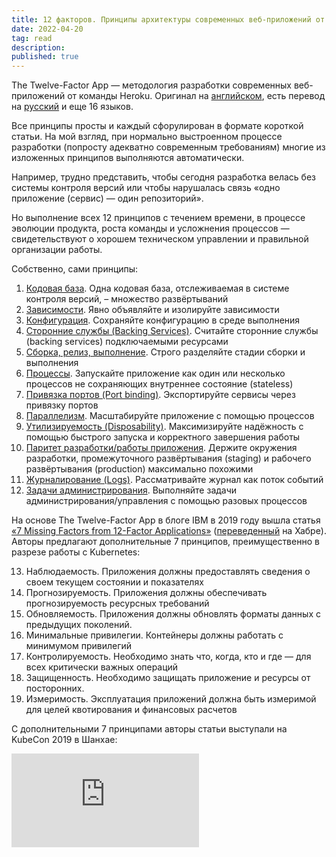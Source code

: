 ```yaml
---
title: 12 факторов. Принципы архитектуры современных веб-приложений от Heroku
date: 2022-04-20
tag: read
description:
published: true
---
```


The Twelve-Factor App — методология разработки современных веб-приложений от команды Heroku. Оригинал на [английском](https://12factor.net), есть перевод на [русский](https://12factor.net/ru/) и еще 16 языков.

Все принципы просты и каждый сфорулирован в формате короткой статьи. На мой взгляд, при нормально выстроенном процессе разработки (попросту адекватно современным требованиям) многие из изложенных принципов выполняются автоматически.

Например, трудно представить, чтобы сегодня разработка велась без системы контроля версий или чтобы нарушалась связь «одно приложение (сервис) — один репозиторий».

Но выполнение всех 12 принципов с течением времени, в процессе эволюции продукта, роста команды и усложнения процессов — свидетельствуют о хорошем техническом управлении и правильной организации работы.

Собственно, сами принципы:

1. [Кодовая база](https://12factor.net/ru/codebase). Одна кодовая база, отслеживаемая в системе контроля версий, – множество развёртываний
1. [Зависимости](https://12factor.net/ru/dependencies). Явно объявляйте и изолируйте зависимости
1. [Конфигурация](Конфигурация). Сохраняйте конфигурацию в среде выполнения
1. [Сторонние службы (Backing Services)](https://12factor.net/ru/backing-services). Считайте сторонние службы (backing services) подключаемыми ресурсами
1. [Сборка, релиз, выполнение](https://12factor.net/ru/build-release-run). Строго разделяйте стадии сборки и выполнения
1. [Процессы](https://12factor.net/ru/processes). Запускайте приложение как один или несколько процессов не сохраняющих внутреннее состояние (stateless)
1. [Привязка портов (Port binding)](https://12factor.net/ru/port-binding). Экспортируйте сервисы через привязку портов
1. [Параллелизм](https://12factor.net/ru/concurrency). Масштабируйте приложение с помощью процессов
1. [Утилизируемость (Disposability)](https://12factor.net/ru/disposability). Максимизируйте надёжность с помощью быстрого запуска и корректного завершения работы
1. [Паритет разработки/работы приложения](https://12factor.net/ru/dev-prod-parity). Держите окружения разработки, промежуточного развёртывания (staging) и рабочего развёртывания (production) максимально похожими
1. [Журналирование (Logs)](https://12factor.net/ru/logs). Рассматривайте журнал как поток событий
1. [Задачи администрирования](https://12factor.net/ru/admin-processes). Выполняйте задачи администрирования/управления с помощью разовых процессов

На основе The Twelve-Factor App в блоге IBM в 2019 году вышла статья [«7 Missing Factors from 12-Factor Applications»](https://www.ibm.com/cloud/blog/7-missing-factors-from-12-factor-applications) ([переведенный](https://habr.com/ru/company/flant/blog/460363/) на Хабре). Авторы предлагают дополнительные 7 принципов, преимущественно в разрезе работы с Kubernetes:

13. Наблюдаемость. Приложения должны предоставлять сведения о своем текущем состоянии и показателях
14. Прогнозируемость. Приложения должны обеспечивать прогнозируемость ресурсных требований
15. Обновляемость. Приложения должны обновлять форматы данных с предыдущих поколений.
16. Минимальные привилегии. Контейнеры должны работать с минимумом привилегий
17. Контролируемость. Необходимо знать что, когда, кто и где — для всех критически важных операций
18. Защищенность. Необходимо защищать приложение и ресурсы от посторонних.
19. Измеримость. Эксплуатация приложений должна быть измеримой для целей квотирования и финансовых расчетов

С дополнительными 7 принципами авторы статьи выступали на KubeCon 2019 в Шанхае:

<div class="youtube"><iframe src="https://www.youtube.com/embed/C8GYkEyT8z0" frameborder="0" allowfullscreen></iframe></div>
